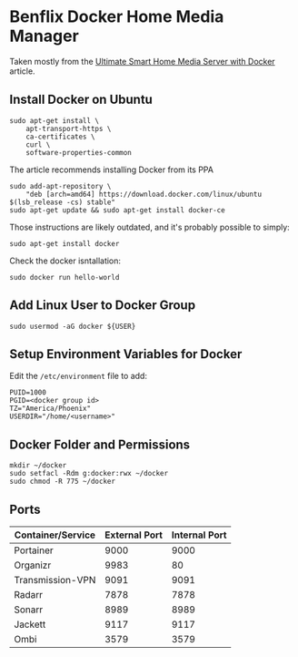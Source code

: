 Benflix Docker Home Media Manager
=================================

Taken mostly from the [Ultimate Smart Home Media Server with Docker][1] article.


[1]: https://www.smarthomebeginner.com/docker-home-media-server-2018-basic/


Install Docker on Ubuntu
-------------------------

    sudo apt-get install \
        apt-transport-https \
        ca-certificates \
        curl \
        software-properties-common 

The article recommends installing Docker from its PPA

    sudo add-apt-repository \
        "deb [arch=amd64] https://download.docker.com/linux/ubuntu $(lsb_release -cs) stable"
    sudo apt-get update && sudo apt-get install docker-ce

Those instructions are likely outdated, and it's probably possible to simply:

    sudo apt-get install docker

Check the docker isntallation:

    sudo docker run hello-world


Add Linux User to Docker Group
------------------------------

    sudo usermod -aG docker ${USER}


Setup Environment Variables for Docker
--------------------------------------

Edit the `/etc/environment` file to add:

    PUID=1000
    PGID=<docker group id>
    TZ="America/Phoenix"
    USERDIR="/home/<username>"


Docker Folder and Permissions
-----------------------------

    mkdir ~/docker
    sudo setfacl -Rdm g:docker:rwx ~/docker
    sudo chmod -R 775 ~/docker




Ports
-----

| Container/Service  | External Port | Internal Port |
|--------------------|---------------|---------------|
| Portainer          |          9000 |          9000 |
| Organizr           |          9983 |            80 |
| Transmission-VPN   |          9091 |          9091 |
| Radarr             |          7878 |          7878 |
| Sonarr             |          8989 |          8989 |
| Jackett            |          9117 |          9117 |
| Ombi               |          3579 |          3579 |



